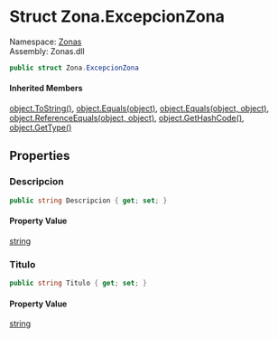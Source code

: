 # <a id="Zonas_Zona_ExcepcionZona"></a> Struct Zona.ExcepcionZona

Namespace: [Zonas](Zonas.md)  
Assembly: Zonas.dll  

```csharp
public struct Zona.ExcepcionZona
```

#### Inherited Members

[object.ToString\(\)](https://learn.microsoft.com/dotnet/api/system.object.tostring), 
[object.Equals\(object\)](https://learn.microsoft.com/dotnet/api/system.object.equals\#system\-object\-equals\(system\-object\)), 
[object.Equals\(object, object\)](https://learn.microsoft.com/dotnet/api/system.object.equals\#system\-object\-equals\(system\-object\-system\-object\)), 
[object.ReferenceEquals\(object, object\)](https://learn.microsoft.com/dotnet/api/system.object.referenceequals), 
[object.GetHashCode\(\)](https://learn.microsoft.com/dotnet/api/system.object.gethashcode), 
[object.GetType\(\)](https://learn.microsoft.com/dotnet/api/system.object.gettype)

## Properties

### <a id="Zonas_Zona_ExcepcionZona_Descripcion"></a> Descripcion

```csharp
public string Descripcion { get; set; }
```

#### Property Value

 [string](https://learn.microsoft.com/dotnet/api/system.string)

### <a id="Zonas_Zona_ExcepcionZona_Titulo"></a> Titulo

```csharp
public string Titulo { get; set; }
```

#### Property Value

 [string](https://learn.microsoft.com/dotnet/api/system.string)

